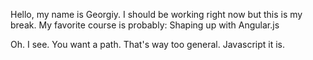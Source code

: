 Hello, my name is Georgiy. I should be working right now but this is my break.
My favorite course is probably:
Shaping up with Angular.js

Oh. I see. You want a path. That's way too general.
Javascript it is.
